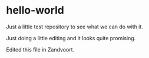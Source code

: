 # hello-world
Just a little test repository to see what we can do with it.

Just doing a little editing and it looks quite promising.

Edited this file in Zandvoort.
